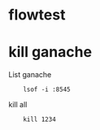 # flowtest

# kill ganache

List ganache 

```
    lsof -i :8545

```

kill all

```
    kill 1234

```

